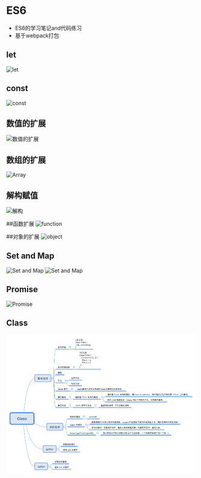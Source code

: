 # ES6    
* ES6的学习笔记and代码练习     
* 基于webpack打包

## let     

![let](https://github.com/SimplyWenjing/ES6/blob/master/Note/let.jpg)    

## const
![const](https://github.com/SimplyWenjing/ES6/blob/master/Note/const.jpg)

## 数值的扩展    
![数值的扩展](https://github.com/SimplyWenjing/ES6/blob/master/Note/number.jpg)

## 数组的扩展
![Array](https://github.com/SimplyWenjing/ES6/blob/master/Note/Array.jpg)

## 解构赋值
![解构](https://github.com/SimplyWenjing/ES6/blob/master/Note/jiegou.jpg)

##函数扩展
![function](https://github.com/SimplyWenjing/ES6/blob/master/Note/function.jpg)

##对象的扩展
![object](https://github.com/SimplyWenjing/ES6/blob/master/Note/object.jpg)

## Set and Map
![Set and Map](https://github.com/SimplyWenjing/ES6/blob/master/Note/set.jpg)
![Set and Map](https://github.com/SimplyWenjing/ES6/blob/master/Note/map.jpg)

## Promise
![Promise](https://github.com/SimplyWenjing/ES6/blob/master/Note/promise.jpg)


## Class
![Class](Note/Class.png)



